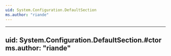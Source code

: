 ```yaml
---
uid: System.Configuration.DefaultSection
ms.author: "riande"
---
```


---
uid: System.Configuration.DefaultSection.#ctor
ms.author: "riande"
---
